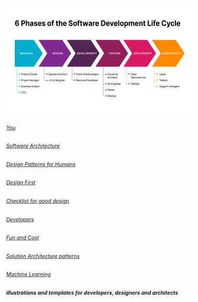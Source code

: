 <img src="./resources/6_phases_of_software_development_life_cycle_ce25a52c62.png"  width="600" height="300">

###### [You](./you/index.md)

###### [Software Architecture](architect/Design/software_design.md)

###### [Design Patterns for Humans](https://roadmap.sh/guides/design-patterns-for-humans)

###### [Design First](./designfirst/README.md)

###### [Checklist for good design](./designfirst/checklist.md)

###### [Developers](./developer/index.md)

###### [Fun and Cool](./fun%20and%20cool/index.md)

###### [Solution Architecture patterns](./fun%20and%20cool/index.md)

###### [Machine Learning](./ai/machine_learning/index.md)

##### illustrations and templates for developers, designers and architects

